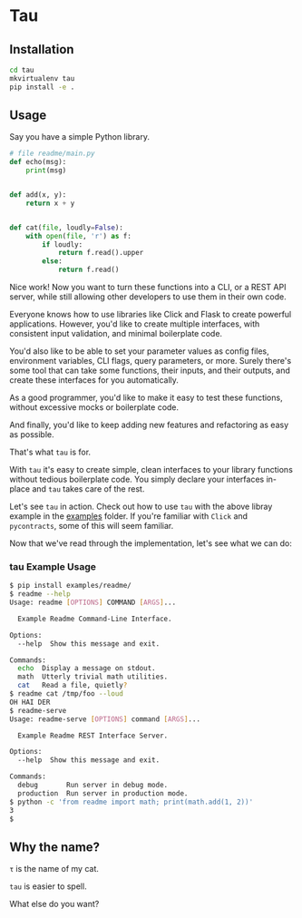 # Tau

## Installation

```bash
cd tau
mkvirtualenv tau
pip install -e .
```

## Usage

Say you have a simple Python library.

```python
# file readme/main.py
def echo(msg):
    print(msg)


def add(x, y):
    return x + y


def cat(file, loudly=False):
    with open(file, 'r') as f:
        if loudly:
            return f.read().upper
        else:
            return f.read()
```

Nice work!
Now you want to turn these functions into a CLI, or a REST API server, while still allowing other developers to use them in their own code.

Everyone knows how to use libraries like Click and Flask to create powerful applications.
However, you'd like to create multiple interfaces, with consistent input validation, and minimal boilerplate code.

You'd also like to be able to set your parameter values as config files, environment variables, CLI flags, query parameters, or more.
Surely there's some tool that can take some functions, their inputs, and their outputs, and create these interfaces for you automatically.

As a good programmer, you'd like to make it easy to test these functions, without excessive mocks or boilerplate code.

And finally, you'd like to keep adding new features and refactoring as easy as possible.

That's what `tau` is for.

With `tau` it's easy to create simple, clean interfaces to your library functions without tedious boilerplate code.
You simply declare your interfaces in-place and `tau` takes care of the rest.

Let's see `tau` in action.
Check out how to use `tau` with the above libray example in the [examples](examples/readme/) folder.
If you're familiar with `Click` and `pycontracts`, some of this will seem familiar.

Now that we've read through the implementation, let's see what we can do:

### tau Example Usage
```bash
$ pip install examples/readme/
$ readme --help
Usage: readme [OPTIONS] COMMAND [ARGS]...

  Example Readme Command-Line Interface.

Options:
  --help  Show this message and exit.

Commands:
  echo  Display a message on stdout.
  math  Utterly trivial math utilities.
  cat   Read a file, quietly?
$ readme cat /tmp/foo --loud
OH HAI DER
$ readme-serve
Usage: readme-serve [OPTIONS] command [ARGS]...

  Example Readme REST Interface Server.

Options:
  --help  Show this message and exit.

Commands:
  debug       Run server in debug mode.
  production  Run server in production mode.
$ python -c 'from readme import math; print(math.add(1, 2))'
3
$
```

## Why the name?

`τ` is the name of my cat.

`tau` is easier to spell.

What else do you want?
